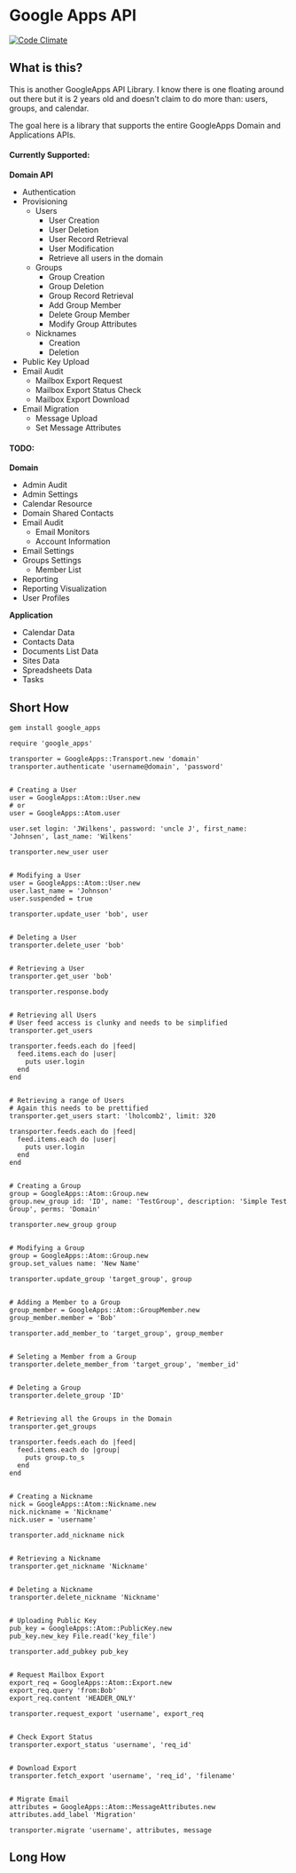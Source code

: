 # Google Apps API

[![Code Climate](https://codeclimate.com/badge.png)](https://codeclimate.com/github/LeakyBucket/google_apps)

## What is this?

This is another GoogleApps API Library.  I know there is one floating around out there but it is 2 years old and doesn't claim to do more than: users, groups, and calendar.

The goal here is a library that supports the entire GoogleApps Domain and Applications APIs.

#### Currently Supported:

__Domain API__

  * Authentication
  * Provisioning
    * Users
      * User Creation
      * User Deletion
      * User Record Retrieval
      * User Modification
      * Retrieve all users in the domain
    * Groups
      * Group Creation
      * Group Deletion
      * Group Record Retrieval
      * Add Group Member
      * Delete Group Member
      * Modify Group Attributes
    * Nicknames
      * Creation
      * Deletion
  * Public Key Upload
  * Email Audit
    * Mailbox Export Request
    * Mailbox Export Status Check
    * Mailbox Export Download
  * Email Migration
    * Message Upload
    * Set Message Attributes


#### TODO:

__Domain__

  * Admin Audit
  * Admin Settings
  * Calendar Resource
  * Domain Shared Contacts
  * Email Audit
    * Email Monitors
    * Account Information
  * Email Settings
  * Groups Settings
    * Member List
  * Reporting
  * Reporting Visualization
  * User Profiles

__Application__

  * Calendar Data
  * Contacts Data
  * Documents List Data
  * Sites Data
  * Spreadsheets Data
  * Tasks

## Short How

~~~~~
gem install google_apps
~~~~~

~~~~~
require 'google_apps'

transporter = GoogleApps::Transport.new 'domain'
transporter.authenticate 'username@domain', 'password'


# Creating a User
user = GoogleApps::Atom::User.new
# or
user = GoogleApps::Atom.user

user.set login: 'JWilkens', password: 'uncle J', first_name: 'Johnsen', last_name: 'Wilkens'

transporter.new_user user


# Modifying a User
user = GoogleApps::Atom::User.new
user.last_name = 'Johnson'
user.suspended = true

transporter.update_user 'bob', user


# Deleting a User
transporter.delete_user 'bob'


# Retrieving a User
transporter.get_user 'bob'

transporter.response.body


# Retrieving all Users
# User feed access is clunky and needs to be simplified
transporter.get_users

transporter.feeds.each do |feed|
  feed.items.each do |user|
    puts user.login
  end
end


# Retrieving a range of Users
# Again this needs to be prettified
transporter.get_users start: 'lholcomb2', limit: 320

transporter.feeds.each do |feed|
  feed.items.each do |user|
    puts user.login
  end
end


# Creating a Group
group = GoogleApps::Atom::Group.new
group.new_group id: 'ID', name: 'TestGroup', description: 'Simple Test Group', perms: 'Domain'

transporter.new_group group


# Modifying a Group
group = GoogleApps::Atom::Group.new
group.set_values name: 'New Name'

transporter.update_group 'target_group', group


# Adding a Member to a Group
group_member = GoogleApps::Atom::GroupMember.new
group_member.member = 'Bob'

transporter.add_member_to 'target_group', group_member


# Seleting a Member from a Group
transporter.delete_member_from 'target_group', 'member_id'


# Deleting a Group
transporter.delete_group 'ID'


# Retrieving all the Groups in the Domain
transporter.get_groups

transporter.feeds.each do |feed|
  feed.items.each do |group|
    puts group.to_s
  end
end


# Creating a Nickname
nick = GoogleApps::Atom::Nickname.new
nick.nickname = 'Nickname'
nick.user = 'username'

transporter.add_nickname nick


# Retrieving a Nickname
transporter.get_nickname 'Nickname'


# Deleting a Nickname
transporter.delete_nickname 'Nickname'


# Uploading Public Key
pub_key = GoogleApps::Atom::PublicKey.new
pub_key.new_key File.read('key_file')

transporter.add_pubkey pub_key


# Request Mailbox Export
export_req = GoogleApps::Atom::Export.new
export_req.query 'from:Bob'
export_req.content 'HEADER_ONLY'

transporter.request_export 'username', export_req


# Check Export Status
transporter.export_status 'username', 'req_id'


# Download Export
transporter.fetch_export 'username', 'req_id', 'filename'


# Migrate Email
attributes = GoogleApps::Atom::MessageAttributes.new
attributes.add_label 'Migration'

transporter.migrate 'username', attributes, message
~~~~~

## Long How